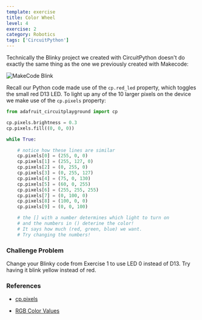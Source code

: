 ```yaml
---
template: exercise
title: Color Wheel
level: 4
exercise: 2
category: Robotics
tags: ['CircuitPython']
---
```


Technically the Blinky project we created with CircuitPython doesn't do exactly the same thing as the one we previously created with Makecode:

![MakeCode Blink](../../../../images/makecode/blink.png)

Recall our Python code made use of the `cp.red_led` property, which toggles the small red D13 LED. To light up any of the 10 larger pixels on the device we make use of the `cp.pixels` property:

```python
from adafruit_circuitplayground import cp

cp.pixels.brightness = 0.3
cp.pixels.fill((0, 0, 0))

while True:

    # notice how these lines are similar
    cp.pixels[0] = (255, 0, 0)
    cp.pixels[1] = (255, 127, 0)
    cp.pixels[2] = (0, 255, 0)
    cp.pixels[3] = (0, 255, 127)
    cp.pixels[4] = (75, 0, 130)
    cp.pixels[5] = (60, 0, 255)
    cp.pixels[6] = (255, 255, 255)
    cp.pixels[7] = (0, 100, 0)
    cp.pixels[8] = (100, 0, 0)
    cp.pixels[9] = (0, 0, 100)

    # the [] with a number determines which light to turn on
    # and the numbers in () deterine the color!
    # It says how much (red, green, blue) we want.
    # Try changing the numbers!
```

### Challenge Problem

Change your Blinky code from Exercise 1 to use LED 0 instead of D13. Try having it blink yellow instead of red.

### References

- [cp.pixels](https://docs.circuitpython.org/projects/circuitplayground/en/latest/api.html#adafruit_circuitplayground.circuit_playground_base.CircuitPlaygroundBase.pixels)

- [RGB Color Values](https://www.w3schools.com/colors/colors_rgb.asp)
